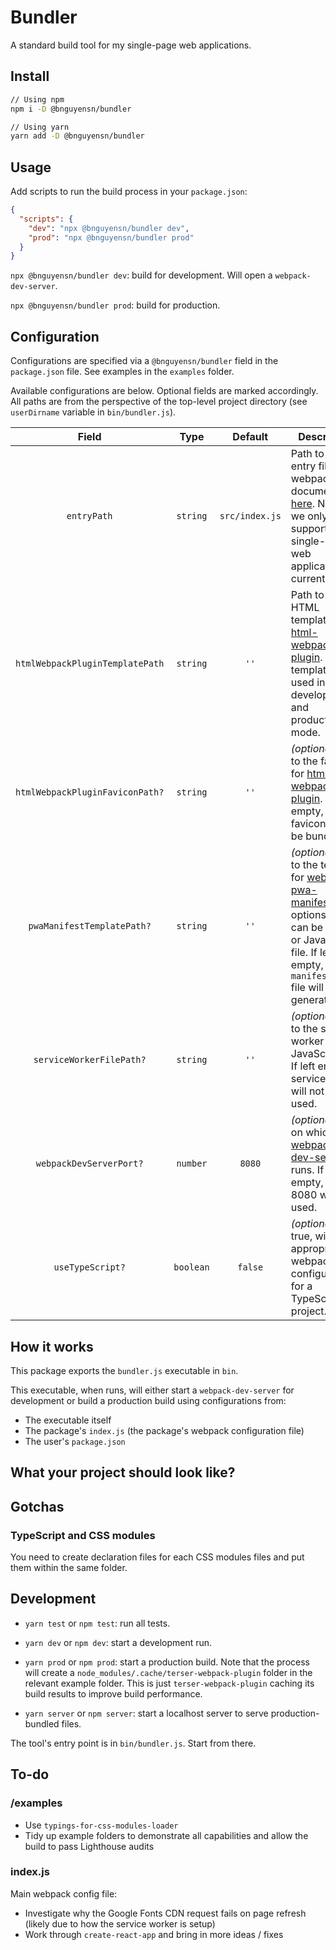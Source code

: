 # Bundler

A standard build tool for my single-page web applications.

## Install

```bash
// Using npm
npm i -D @bnguyensn/bundler

// Using yarn
yarn add -D @bnguyensn/bundler
```

## Usage

Add scripts to run the build process in your `package.json`:

```json
{
  "scripts": {
    "dev": "npx @bnguyensn/bundler dev",
    "prod": "npx @bnguyensn/bundler prod"
  }
}
```

`npx @bnguyensn/bundler dev`: build for development. Will open a `webpack-dev-server`.

`npx @bnguyensn/bundler prod`: build for production.

## Configuration

Configurations are specified via a `@bnguyensn/bundler` field in the `package.json` file. See examples in the `examples` folder. 

Available configurations are below. Optional fields are marked accordingly. All paths are from the perspective of the top-level project directory (see `userDirname` variable in `bin/bundler.js`).

Field | Type | Default | Description
:---: | :---: | :---: | ---
`entryPath` | `string` | `src/index.js` | Path to the entry file for webpack. See documentation [here](https://webpack.js.org/concepts/entry-points/). Note that we only support single-page web applications currently.
`htmlWebpackPluginTemplatePath` | `string` | `''` | Path to the HTML template for [html-webpack-plugin](https://github.com/jantimon/html-webpack-plugin). This template is used in both development and production mode.
`htmlWebpackPluginFaviconPath?` | `string` | `''` | *(optional)* Path to the favicon for [html-webpack-plugin](https://github.com/jantimon/html-webpack-plugin#events). If left empty, a favicon will not be bundled.
`pwaManifestTemplatePath?` | `string` | `''` | *(optional)* Path to the template for [webpack-pwa-manifest](https://github.com/arthurbergmz/webpack-pwa-manifest)'s options, which can be a JSON or JavaScript file. If left empty, a `manifest.json` file will not be generated.
`serviceWorkerFilePath?` | `string` | `''` | *(optional)* Path to the service worker JavaScript file. If left empty, service worker will not be used.
`webpackDevServerPort?` | `number` | `8080` | *(optional)* Port on which [webpack-dev-server](https://webpack.js.org/guides/development/#using-webpack-dev-server) runs. If left empty, port 8080 will be used.
`useTypeScript?` | `boolean` | `false` | *(optional)* If true, will use appropriate webpack configurations for a TypeScript project. 
 

## How it works

This package exports the `bundler.js` executable in `bin`.

This executable, when runs, will either start a `webpack-dev-server` for development or build a production build using configurations from:
 
* The executable itself
* The package's `index.js` (the package's webpack configuration file)
* The user's `package.json`

## What your project should look like?

## Gotchas

### TypeScript and CSS modules

You need to create declaration files for each CSS modules files and put them 
within the same folder.

## Development

* `yarn test` or `npm test`: run all tests.

* `yarn dev` or `npm dev`: start a development run.

* `yarn prod` or `npm prod`: start a production build. Note that the process will create a `node_modules/.cache/terser-webpack-plugin` folder in the relevant example folder. This is just `terser-webpack-plugin` caching its build results to improve build performance.

* `yarn server` or `npm server`: start a localhost server to serve production-bundled files.

The tool's entry point is in `bin/bundler.js`. Start from there.

## To-do

### /examples

* Use `typings-for-css-modules-loader`
* Tidy up example folders to demonstrate all capabilities and allow the build
to pass Lighthouse audits

### index.js

Main webpack config file:
* Investigate why the Google Fonts CDN request fails on page refresh (likely 
due to how the service worker is setup)
* Work through `create-react-app` and bring in more ideas / fixes

